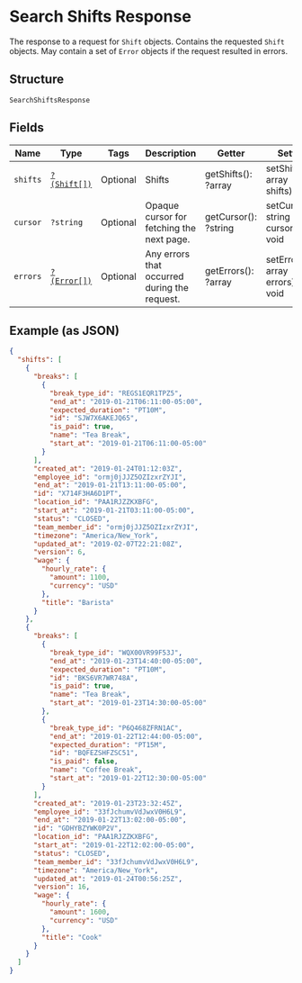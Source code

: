 
# Search Shifts Response

The response to a request for `Shift` objects. Contains
the requested `Shift` objects. May contain a set of `Error` objects if
the request resulted in errors.

## Structure

`SearchShiftsResponse`

## Fields

| Name | Type | Tags | Description | Getter | Setter |
|  --- | --- | --- | --- | --- | --- |
| `shifts` | [`?(Shift[])`](/doc/models/shift.md) | Optional | Shifts | getShifts(): ?array | setShifts(?array shifts): void |
| `cursor` | `?string` | Optional | Opaque cursor for fetching the next page. | getCursor(): ?string | setCursor(?string cursor): void |
| `errors` | [`?(Error[])`](/doc/models/error.md) | Optional | Any errors that occurred during the request. | getErrors(): ?array | setErrors(?array errors): void |

## Example (as JSON)

```json
{
  "shifts": [
    {
      "breaks": [
        {
          "break_type_id": "REGS1EQR1TPZ5",
          "end_at": "2019-01-21T06:11:00-05:00",
          "expected_duration": "PT10M",
          "id": "SJW7X6AKEJQ65",
          "is_paid": true,
          "name": "Tea Break",
          "start_at": "2019-01-21T06:11:00-05:00"
        }
      ],
      "created_at": "2019-01-24T01:12:03Z",
      "employee_id": "ormj0jJJZ5OZIzxrZYJI",
      "end_at": "2019-01-21T13:11:00-05:00",
      "id": "X714F3HA6D1PT",
      "location_id": "PAA1RJZZKXBFG",
      "start_at": "2019-01-21T03:11:00-05:00",
      "status": "CLOSED",
      "team_member_id": "ormj0jJJZ5OZIzxrZYJI",
      "timezone": "America/New_York",
      "updated_at": "2019-02-07T22:21:08Z",
      "version": 6,
      "wage": {
        "hourly_rate": {
          "amount": 1100,
          "currency": "USD"
        },
        "title": "Barista"
      }
    },
    {
      "breaks": [
        {
          "break_type_id": "WQX00VR99F53J",
          "end_at": "2019-01-23T14:40:00-05:00",
          "expected_duration": "PT10M",
          "id": "BKS6VR7WR748A",
          "is_paid": true,
          "name": "Tea Break",
          "start_at": "2019-01-23T14:30:00-05:00"
        },
        {
          "break_type_id": "P6Q468ZFRN1AC",
          "end_at": "2019-01-22T12:44:00-05:00",
          "expected_duration": "PT15M",
          "id": "BQFEZSHFZSC51",
          "is_paid": false,
          "name": "Coffee Break",
          "start_at": "2019-01-22T12:30:00-05:00"
        }
      ],
      "created_at": "2019-01-23T23:32:45Z",
      "employee_id": "33fJchumvVdJwxV0H6L9",
      "end_at": "2019-01-22T13:02:00-05:00",
      "id": "GDHYBZYWK0P2V",
      "location_id": "PAA1RJZZKXBFG",
      "start_at": "2019-01-22T12:02:00-05:00",
      "status": "CLOSED",
      "team_member_id": "33fJchumvVdJwxV0H6L9",
      "timezone": "America/New_York",
      "updated_at": "2019-01-24T00:56:25Z",
      "version": 16,
      "wage": {
        "hourly_rate": {
          "amount": 1600,
          "currency": "USD"
        },
        "title": "Cook"
      }
    }
  ]
}
```

